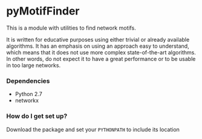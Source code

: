 # pyMotifFinder

This is a module with utilities to find network motifs.

It is written for educative purposes using either trivial or already available
algorithms. It has an emphasis on using an approach easy to understand, which
means that it does not use more complex state-of-the-art algorithms. In other words,
do not expect it to have a great performance or to be usable in too large
networks.

### Dependencies

* Python 2.7
* networkx

### How do I get set up? ###

Download the package and set your `PYTHONPATH` to include its location
